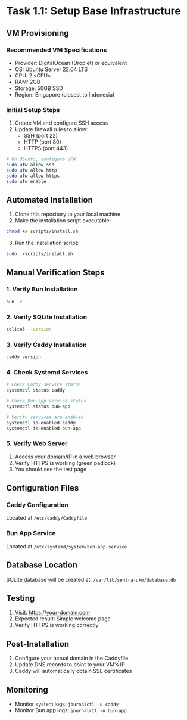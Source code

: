 # Task 1.1: Setup Base Infrastructure

## VM Provisioning

### Recommended VM Specifications
- Provider: DigitalOcean (Droplet) or equivalent
- OS: Ubuntu Server 22.04 LTS
- CPU: 2 vCPUs
- RAM: 2GB
- Storage: 50GB SSD
- Region: Singapore (closest to Indonesia)

### Initial Setup Steps
1. Create VM and configure SSH access
2. Update firewall rules to allow:
   - SSH (port 22)
   - HTTP (port 80)
   - HTTPS (port 443)

```bash
# On Ubuntu, configure UFW
sudo ufw allow ssh
sudo ufw allow http
sudo ufw allow https
sudo ufw enable
```

## Automated Installation

1. Clone this repository to your local machine
2. Make the installation script executable:
```bash
chmod +x scripts/install.sh
```
3. Run the installation script:
```bash
sudo ./scripts/install.sh
```

## Manual Verification Steps

### 1. Verify Bun Installation
```bash
bun -v
```

### 2. Verify SQLite Installation
```bash
sqlite3 --version
```

### 3. Verify Caddy Installation
```bash
caddy version
```

### 4. Check Systemd Services
```bash
# Check Caddy service status
systemctl status caddy

# Check Bun app service status
systemctl status bun-app

# Verify services are enabled
systemctl is-enabled caddy
systemctl is-enabled bun-app
```

### 5. Verify Web Server
1. Access your domain/IP in a web browser
2. Verify HTTPS is working (green padlock)
3. You should see the test page

## Configuration Files

### Caddy Configuration
Located at `/etc/caddy/Caddyfile`

### Bun App Service
Located at `/etc/systemd/system/bun-app.service`

## Database Location
SQLite database will be created at: `/var/lib/sentra-ukm/database.db`

## Testing
1. Visit: https://your-domain.com
2. Expected result: Simple welcome page
3. Verify HTTPS is working correctly

## Post-Installation
1. Configure your actual domain in the Caddyfile
2. Update DNS records to point to your VM's IP
3. Caddy will automatically obtain SSL certificates

## Monitoring
- Monitor system logs: `journalctl -u caddy`
- Monitor Bun app logs: `journalctl -u bun-app`